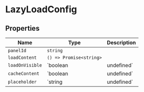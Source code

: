 # LazyLoadConfig

## Properties

| Name | Type | Description |
|------|------|-------------|
| `panelId` | `string` |  |
| `loadContent` | `() => Promise<string>` |  |
| `loadOnVisible` | `boolean | undefined` |  |
| `cacheContent` | `boolean | undefined` |  |
| `placeholder` | `string | undefined` |  |

